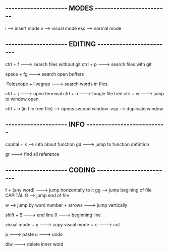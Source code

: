 ## -------------------- MODES ------------------------

i --> insert mode
v --> visual mode
esc --> normal mode

## -------------------- EDITING ------------------------

ctrl + f ---> search files without git
ctrl + p ---> search files with git

space + fg ---> search open buffers

:Telescope + livegrep ---> search words in files

ctrl + \ ---> open terminal
ctrl + n ---> toogle file tree
ctrl + w ---> jump to window open

ctrl + n (in file tree file) --> opens second window
:vsp --> duplicate window

## -------------------- INFO --------------------------

capital + k --> info about function
gd ---> jump to function defintion

gr ---> find all reference

## -------------------- CODING ------------------------

f + (any word) ---> jump horizontally to it
gg --> jump begining of file
CAPITAL G --> jump end of file

w --> jump by word
number + arrows ---> jump vertically

shift + $ ---> end line
0 ---> beginning line

visual mode + y ---> copy
visual mode + x ----> cut

p ---> paste
u ---> undo

diw ---> delete inner word
